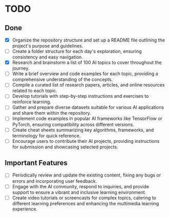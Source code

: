 # TODO

## Done
- [X] Organize the repository structure and set up a README file outlining the project's purpose and guidelines.
- [ ] Create a folder structure for each day's exploration, ensuring consistency and easy navigation.
- [X] Research and brainstorm a list of 100 AI topics to cover throughout the journey.
- [ ] Write a brief overview and code examples for each topic, providing a comprehensive understanding of the concepts.
- [ ] Compile a curated list of research papers, articles, and online resources related to each topic.
- [ ] Develop tutorials with step-by-step instructions and exercises to reinforce learning.
- [ ] Gather and prepare diverse datasets suitable for various AI applications and share them within the repository.
- [ ] Implement code examples in popular AI frameworks like TensorFlow or PyTorch, ensuring compatibility across different versions.
- [ ] Create cheat sheets summarizing key algorithms, frameworks, and terminology for quick reference.
- [ ] Encourage users to contribute their AI projects, providing instructions for submission and showcasing selected projects.

## Important Features
- [ ] Periodically review and update the existing content, fixing any bugs or errors and incorporating user feedback.
- [ ] Engage with the AI community, respond to inquiries, and provide support to ensure a vibrant and inclusive learning environment.
- [ ] Create video tutorials or screencasts for complex topics, catering to different learning preferences and enhancing the multimedia learning experience.

